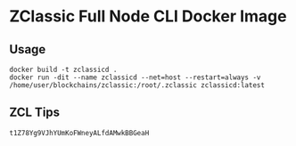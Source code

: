 # ZClassic Full Node CLI Docker Image

## Usage

```
docker build -t zclassicd .
docker run -dit --name zclassicd --net=host --restart=always -v /home/user/blockchains/zclassic:/root/.zclassic zclassicd:latest
```

## ZCL Tips
```
t1Z78Yg9VJhYUmKoFWneyALfdAMwkBBGeaH
```

